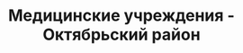---
district_id: 3-16-0
district_name: Октябрьский район
title: Медицинские учреждения - Октябрьский район
---
